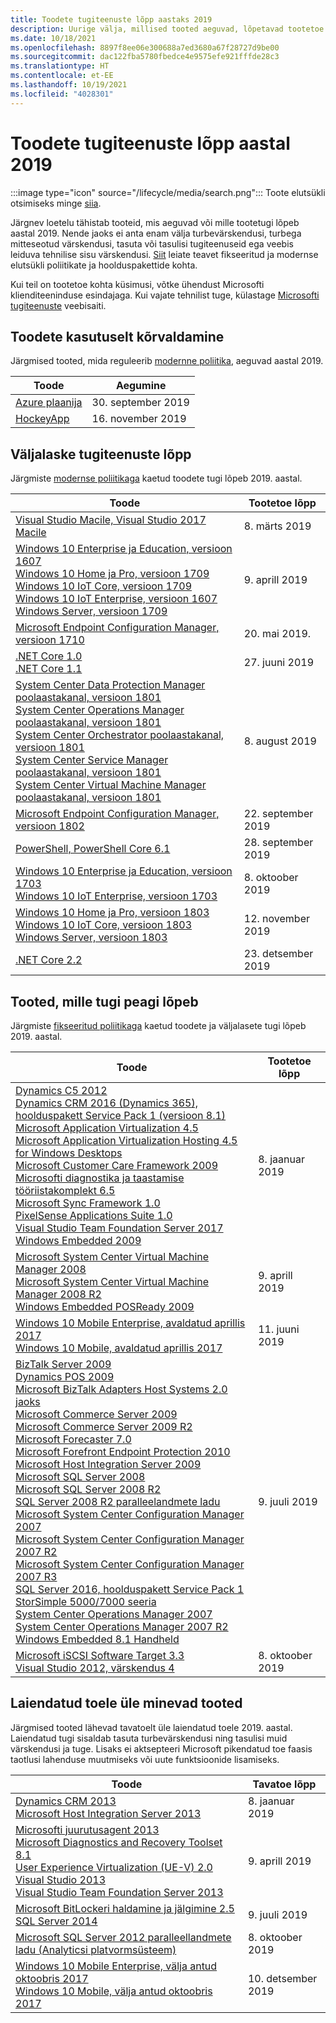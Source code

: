 ```yaml
---
title: Toodete tugiteenuste lõpp aastaks 2019
description: Uurige välja, millised tooted aeguvad, lõpetavad tootetoe või lähevad üle tavatoelt laiendatud toele aastal 2019.
ms.date: 10/18/2021
ms.openlocfilehash: 8897f8ee06e300688a7ed3680a67f28727d9be00
ms.sourcegitcommit: dac122fba5780fbedce4e9575efe921fffde28c3
ms.translationtype: HT
ms.contentlocale: et-EE
ms.lasthandoff: 10/19/2021
ms.locfileid: "4028301"
---
```

# <a name="products-ending-support-in-2019"></a>Toodete tugiteenuste lõpp aastal 2019

:::image type="icon" source="/lifecycle/media/search.png":::
Toote elutsükli otsimiseks minge [siia](/lifecycle/products/).

Järgnev loetelu tähistab tooteid, mis aeguvad või mille tootetugi lõpeb aastal 2019. Nende jaoks ei anta enam välja turbevärskendusi, turbega mitteseotud värskendusi, tasuta või tasulisi tugiteenuseid ega veebis leiduva tehnilise sisu värskendusi. [Siit](/lifecycle/overview/product-end-of-support-overview) leiate teavet fikseeritud ja modernse elutsükli poliitikate ja hoolduspakettide kohta.

Kui teil on tootetoe kohta küsimusi, võtke ühendust Microsofti klienditeeninduse esindajaga. Kui vajate tehnilist tuge, külastage [Microsofti tugiteenuste](https://support.microsoft.com/contactus/?ws=support) veebisaiti.

## <a name="product-retirements"></a>Toodete kasutuselt kõrvaldamine

Järgmised tooted, mida reguleerib [modernne poliitika](/lifecycle/policies/modern), aeguvad aastal 2019.

| Toode | Aegumine |
| --- | --- |
| [Azure plaanija](/lifecycle/products/azure-scheduler?branch=live)<br> | 30. september 2019 |
| [HockeyApp](/lifecycle/products/hockeyapp?branch=live)<br> | 16. november 2019 |


## <a name="release-end-of-servicing"></a>Väljalaske tugiteenuste lõpp

Järgmiste [modernse poliitikaga](/lifecycle/policies/modern) kaetud toodete tugi lõpeb 2019. aastal.

| Toode | Tootetoe lõpp |
| --- | --- |
| [Visual Studio Macile, Visual Studio 2017 Macile](/lifecycle/products/visual-studio-for-mac?branch=live)<br> | 8. märts 2019 |
| [Windows 10 Enterprise ja Education, versioon 1607](/lifecycle/products/windows-10-enterprise-and-education?branch=live)<br>[Windows 10 Home ja Pro, versioon 1709](/lifecycle/products/windows-10-home-and-pro?branch=live)<br>[Windows 10 IoT Core, versioon 1709](/lifecycle/products/windows-10-iot-core?branch=live)<br>[Windows 10 IoT Enterprise, versioon 1607](/lifecycle/products/windows-10-iot-enterprise?branch=live)<br>[Windows Server, versioon 1709](/lifecycle/products/windows-server?branch=live)<br> | 9. aprill 2019 |
| [Microsoft Endpoint Configuration Manager, versioon 1710](/lifecycle/products/microsoft-endpoint-configuration-manager?branch=live)<br> | 20. mai 2019. |
| [.NET Core 1.0](/lifecycle/products/microsoft-net-and-net-core?branch=live)<br>[.NET Core 1.1](/lifecycle/products/microsoft-net-and-net-core?branch=live)<br> | 27. juuni 2019 |
| [System Center Data Protection Manager poolaastakanal, versioon 1801](/lifecycle/products/system-center-data-protection-manager-semi-annual-channel?branch=live)<br>[System Center Operations Manager poolaastakanal, versioon 1801](/lifecycle/products/system-center-operations-manager-semi-annual-channel?branch=live)<br>[System Center Orchestrator poolaastakanal, versioon 1801](/lifecycle/products/system-center-orchestrator-semi-annual-channel?branch=live)<br>[System Center Service Manager poolaastakanal, versioon 1801](/lifecycle/products/system-center-service-manager-semi-annual-channel?branch=live)<br>[System Center Virtual Machine Manager poolaastakanal, versioon 1801](/lifecycle/products/system-center-virtual-machine-manager-semi-annual-channel?branch=live)<br> | 8. august 2019 |
| [Microsoft Endpoint Configuration Manager, versioon 1802](/lifecycle/products/microsoft-endpoint-configuration-manager?branch=live)<br> | 22. september 2019 |
| [PowerShell, PowerShell Core 6.1](/lifecycle/products/powershell?branch=live)<br> | 28. september 2019 |
| [Windows 10 Enterprise ja Education, versioon 1703](/lifecycle/products/windows-10-enterprise-and-education?branch=live)<br>[Windows 10 IoT Enterprise, versioon 1703](/lifecycle/products/windows-10-iot-enterprise?branch=live)<br> | 8. oktoober 2019 |
| [Windows 10 Home ja Pro, versioon 1803](/lifecycle/products/windows-10-home-and-pro?branch=live)<br>[Windows 10 IoT Core, versioon 1803](/lifecycle/products/windows-10-iot-core?branch=live)<br>[Windows Server, versioon 1803](/lifecycle/products/windows-server?branch=live)<br> | 12. november 2019 |
| [.NET Core 2.2](/lifecycle/products/microsoft-net-and-net-core?branch=live)<br> | 23. detsember 2019 |


## <a name="products-reaching-end-of-support"></a>Tooted, mille tugi peagi lõpeb

Järgmiste [fikseeritud poliitikaga](/lifecycle/policies/fixed) kaetud toodete ja väljalasete tugi lõpeb 2019. aastal.

| Toode | Tootetoe lõpp |
| --- | --- |
| [Dynamics C5 2012](/lifecycle/products/dynamics-c5-2012?branch=live)<br>[Dynamics CRM 2016 (Dynamics 365), hoolduspakett Service Pack 1 (versioon 8.1)](/lifecycle/products/dynamics-crm-2016-dynamics-365?branch=live)<br>[Microsoft Application Virtualization 4.5](/lifecycle/products/microsoft-application-virtualization-45?branch=live)<br>[Microsoft Application Virtualization Hosting 4.5 for Windows Desktops](/lifecycle/products/microsoft-application-virtualization-hosting-45?branch=live)<br>[Microsoft Customer Care Framework 2009](/lifecycle/products/microsoft-customer-care-framework-2009?branch=live)<br>[Microsofti diagnostika ja taastamise tööriistakomplekt 6.5](/lifecycle/products/microsoft-diagnostics-and-recovery-toolset-65?branch=live)<br>[Microsoft Sync Framework 1.0](/lifecycle/products/microsoft-sync-framework-10?branch=live)<br>[PixelSense Applications Suite 1.0](/lifecycle/products/pixelsense-applications-suite-10?branch=live)<br>[Visual Studio Team Foundation Server 2017](/lifecycle/products/visual-studio-team-foundation-server-2017?branch=live)<br>[Windows Embedded 2009](/lifecycle/products/windows-embedded-2009?branch=live)<br> | 8. jaanuar 2019 |
| [Microsoft System Center Virtual Machine Manager 2008](/lifecycle/products/microsoft-system-center-virtual-machine-manager-2008?branch=live)<br>[Microsoft System Center Virtual Machine Manager 2008 R2](/lifecycle/products/microsoft-system-center-virtual-machine-manager-2008-r2?branch=live)<br>[Windows Embedded POSReady 2009](/lifecycle/products/windows-embedded-posready-2009?branch=live)<br> | 9. aprill 2019 |
| [Windows 10 Mobile Enterprise, avaldatud aprillis 2017](/lifecycle/products/windows-10-mobile-enterprise-released-in-april-2017?branch=live)<br>[Windows 10 Mobile, avaldatud aprillis 2017](/lifecycle/products/windows-10-mobile-released-in-april-2017?branch=live)<br> | 11. juuni 2019 |
| [BizTalk Server 2009](/lifecycle/products/biztalk-server-2009?branch=live)<br>[Dynamics POS 2009](/lifecycle/products/dynamics-pos-2009?branch=live)<br>[Microsoft BizTalk Adapters Host Systems 2.0 jaoks](/lifecycle/products/microsoft-biztalk-adapters-for-host-systems-20?branch=live)<br>[Microsoft Commerce Server 2009](/lifecycle/products/microsoft-commerce-server-2009?branch=live)<br>[Microsoft Commerce Server 2009 R2](/lifecycle/products/microsoft-commerce-server-2009-r2?branch=live)<br>[Microsoft Forecaster 7.0](/lifecycle/products/microsoft-forecaster-70?branch=live)<br>[Microsoft Forefront Endpoint Protection 2010](/lifecycle/products/microsoft-forefront-endpoint-protection-2010?branch=live)<br>[Microsoft Host Integration Server 2009](/lifecycle/products/microsoft-host-integration-server-2009?branch=live)<br>[Microsoft SQL Server 2008](/lifecycle/products/microsoft-sql-server-2008?branch=live)<br>[Microsoft SQL Server 2008 R2](/lifecycle/products/microsoft-sql-server-2008-r2?branch=live)<br>[SQL Server 2008 R2 paralleelandmete ladu](/lifecycle/products/microsoft-sql-server-2008-r2-parallel-data-warehouse?branch=live)<br>[Microsoft System Center Configuration Manager 2007](/lifecycle/products/microsoft-system-center-configuration-manager-2007?branch=live)<br>[Microsoft System Center Configuration Manager 2007 R2](/lifecycle/products/microsoft-system-center-configuration-manager-2007-r2?branch=live)<br>[Microsoft System Center Configuration Manager 2007 R3](/lifecycle/products/microsoft-system-center-configuration-manager-2007-r3?branch=live)<br>[SQL Server 2016, hoolduspakett Service Pack 1](/lifecycle/products/sql-server-2016?branch=live)<br>[StorSimple 5000/7000 seeria](/lifecycle/products/storsimple-50007000-series?branch=live)<br>[System Center Operations Manager 2007](/lifecycle/products/system-center-operations-manager-2007?branch=live)<br>[System Center Operations Manager 2007 R2](/lifecycle/products/system-center-operations-manager-2007-r2?branch=live)<br>[Windows Embedded 8.1 Handheld](/lifecycle/products/windows-embedded-81-handheld?branch=live)<br> | 9. juuli 2019 |
| [Microsoft iSCSI Software Target 3.3](/lifecycle/products/microsoft-iscsi-software-target-33?branch=live)<br>[Visual Studio 2012, värskendus 4](/lifecycle/products/visual-studio-2012?branch=live)<br> | 8. oktoober 2019 |


## <a name="products-moving-to-extended-support"></a>Laiendatud toele üle minevad tooted

Järgmised tooted lähevad tavatoelt üle laiendatud toele 2019. aastal. Laiendatud tugi sisaldab tasuta turbevärskendusi ning tasulisi muid värskendusi ja tuge. Lisaks ei aktsepteeri Microsoft pikendatud toe faasis taotlusi lahenduse muutmiseks või uute funktsioonide lisamiseks.

| Toode | Tavatoe lõpp |
| --- | --- |
| [Dynamics CRM 2013](/lifecycle/products/dynamics-crm-2013?branch=live)<br>[Microsoft Host Integration Server 2013](/lifecycle/products/microsoft-host-integration-server-2013?branch=live)<br> | 8. jaanuar 2019 |
| [Microsofti juurutusagent 2013](/lifecycle/products/microsoft-deployment-agent-2013?branch=live)<br>[Microsoft Diagnostics and Recovery Toolset 8.1](/lifecycle/products/microsoft-diagnostics-and-recovery-toolset-81?branch=live)<br>[User Experience Virtualization (UE-V) 2.0](/lifecycle/products/user-experience-virtualization-uev-20?branch=live)<br>[Visual Studio 2013](/lifecycle/products/visual-studio-2013?branch=live)<br>[Visual Studio Team Foundation Server 2013](/lifecycle/products/visual-studio-team-foundation-server-2013?branch=live)<br> | 9. aprill 2019 |
| [Microsoft BitLockeri haldamine ja jälgimine 2.5](/lifecycle/products/microsoft-bitlocker-administration-and-monitoring-25?branch=live)<br>[SQL Server 2014](/lifecycle/products/sql-server-2014?branch=live)<br> | 9. juuli 2019 |
| [Microsoft SQL Server 2012 paralleellandmete ladu (Analyticsi platvormsüsteem)](/lifecycle/products/microsoft-sql-server-2012-parallel-data-warehouse-analytics-platform-system?branch=live)<br> | 8. oktoober 2019 |
| [Windows 10 Mobile Enterprise, välja antud oktoobris 2017](/lifecycle/products/windows-10-mobile-enterprise-released-in-october-2017?branch=live)<br>[Windows 10 Mobile, välja antud oktoobris 2017](/lifecycle/products/windows-10-mobile-released-in-october-2017?branch=live)<br> | 10. detsember 2019 |
